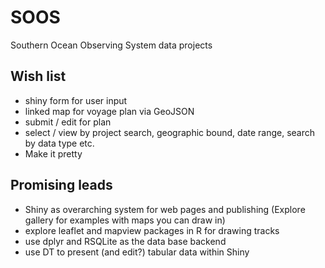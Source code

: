 # SOOS
Southern Ocean Observing System data projects


## Wish list

- shiny form for user input
- linked map for voyage plan via GeoJSON
- submit / edit for plan
- select / view by project search, geographic bound, date range, search by data type etc. 
- Make it pretty

## Promising leads

- Shiny as overarching system for web pages and publishing (Explore gallery for examples with maps you can draw in)
- explore leaflet and mapview packages in R for drawing tracks
- use dplyr and RSQLite as the data base backend
- use DT to present (and edit?) tabular data within Shiny

